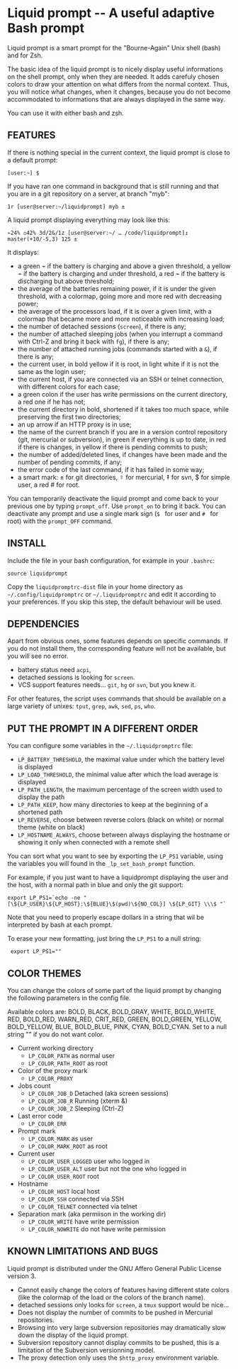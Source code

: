 Liquid prompt -- A useful adaptive Bash prompt
==============================================

Liquid prompt is a smart prompt for the "Bourne-Again" Unix shell (bash) and for
Zsh.

The basic idea of the liquid prompt is to nicely display useful informations on
the shell prompt, only when they are needed. It adds carefuly chosen colors to
draw your attention on what differs from the normal context. Thus, you will
notice what changes, when it changes, because you do not become accommodated to
informations that are always displayed in the same way.

You can use it with either bash and zsh.


## FEATURES

If there is nothing special in the current context, the liquid prompt is close
to a default prompt:

`[user:~] $ `

If you have ran one command in background that is still running and that you are
in a git repository on a server, at branch "myb":

`1r [user@server:~/liquidprompt] myb ± `

A liquid prompt displaying everything may look like this:

`⌁24% ⌂42% 3d/2&/1z [user@server:~/ … /code/liquidprompt]↥ master(+10/-5,3) 125 ± `

It displays:

* a green ⌁ if the battery is charging and above a given threshold,
a yellow ⌁ if the battery is charging and under threshold,
a red ⌁ if the battery is discharging but above threshold;
* the average of the batteries remaining power, if it is under the given
threshold, with a colormap, going more and more red with decreasing power;
* the average of the processors load, if it is over a given limit, with a
colormap that became more and more noticeable with increasing load;
* the number of detached sessions (`screen`), if there is any;
* the number of attached sleeping jobs (when you interrupt a command with Ctrl-Z
and bring it back with `fg`), if there is any;
* the number of attached running jobs (commands started with a `&`), if there is
any;
* the current user, in bold yellow if it is root, in light white if it is not
the same as the login user;
* the current host, if you are connected via an SSH or telnet connection, with
different colors for each case;
* a green colon if the user has write permissions on the current directory, 
a red one if he has not;
* the current directory in bold, shortened if it takes too much space, while
preserving the first two directories;
* an up arrow if an HTTP proxy is in use;
* the name of the current branch if you are in a version control repository
(git, mercurial or subversion), in green if everything is up to date, in red if
there is changes, in yellow if there is pending commits to push;
* the number of added/deleted lines, if changes have been made and the number
of pending commits, if any;
* the error code of the last command, if it has failed in some way;
* a smart mark: ± for git directories, ☿ for mercurial, ‡ for svn, $ for simple
user, a red # for root.

You can temporarily deactivate the liquid prompt and come back to your previous
one by typing `prompt_off`. Use `prompt_on` to bring it back. You can deactivate
any prompt and use a single mark sign (`$ ` for user and `# ` for root) with the
`prompt_OFF` command.


## INSTALL

Include the file in your bash configuration, for example in your `.bashrc`:

`source liquidprompt`

Copy the `liquidpromptrc-dist` file in your home directory as
`~/.config/liquidpromptrc` or `~/.liquidpromptrc` and edit it according to your
preferences. If you skip this step, the default behaviour will be used.


## DEPENDENCIES

Apart from obvious ones, some features depends on specific commands. If you do
not install them, the corresponding feature will not be available, but you will
see no error.

* battery status need `acpi`,
* detached sessions is looking for `screen`.
* VCS support features needs… `git`, `hg` or `svn`, but you knew it.

For other features, the script uses commands that should be available on a large
variety of unixes: `tput`, `grep`, `awk`, `sed`, `ps`, `who`.


## PUT THE PROMPT IN A DIFFERENT ORDER

You can configure some variables in the `~/.liquidpromptrc` file:

* `LP_BATTERY_THRESHOLD`, the maximal value under which the battery level is
displayed
* `LP_LOAD_THRESHOLD`, the minimal value after which the load average is
displayed
* `LP_PATH_LENGTH`, the maximum percentage of the screen width used to display
the path
* `LP_PATH_KEEP`, how many directories to keep at the beginning of a shortened
path
* `LP_REVERSE`, choose between reverse colors (black on white) or normal theme
(white on black)
* `LP_HOSTNAME_ALWAYS`, choose between always displaying the hostname or showing
it only when connected with a remote shell

You can sort what you want to see by exporting the `LP_PS1` variable, using the
variables you will found in the `_lp_set_bash_prompt` function.

For example, if you just want to have a liquidprompt displaying the user and the
host, with a normal path in blue and only the git support:

    export LP_PS1=`echo -ne "[\${LP_USER}\${LP_HOST}:\${BLUE}\$(pwd)\${NO_COL}] \${LP_GIT} \\\$ "`

Note that you need to properly escape dollars in a string that wil be
interpreted by bash at each prompt.

To erase your new formatting, just bring the `LP_PS1` to a null string:

     export LP_PS1=""


## COLOR THEMES

You can change the colors of some part of the liquid prompt by changing the
following parameters in the config file.

Available colors are:
BOLD, BLACK, BOLD_GRAY, WHITE, BOLD_WHITE, RED, BOLD_RED, WARN_RED, CRIT_RED,
GREEN, BOLD_GREEN, YELLOW, BOLD_YELLOW, BLUE, BOLD_BLUE, PINK, CYAN, BOLD_CYAN.
Set to a null string "" if you do not want color.

* Current working directory
    * `LP_COLOR_PATH` as normal user
    * `LP_COLOR_PATH_ROOT` as root
* Color of the proxy mark
    * `LP_COLOR_PROXY`
* Jobs count
    * `LP_COLOR_JOB_D` Detached (aka screen sessions)
    * `LP_COLOR_JOB_R` Running (xterm &)
    * `LP_COLOR_JOB_Z` Sleeping (Ctrl-Z)
* Last error code
    * `LP_COLOR_ERR`
* Prompt mark
    * `LP_COLOR_MARK` as user
    * `LP_COLOR_MARK_ROOT` as root
* Current user
    * `LP_COLOR_USER_LOGGED` user who logged in
    * `LP_COLOR_USER_ALT` user but not the one who logged in
    * `LP_COLOR_USER_ROOT` root
* Hostname
    * `LP_COLOR_HOST` local host
    * `LP_COLOR_SSH` connected via SSH
    * `LP_COLOR_TELNET` connected via telnet
* Separation mark (aka permiison in the working dir)
    * `LP_COLOR_WRITE` have write permission
    * `LP_COLOR_NOWRITE` do not have write permission


## KNOWN LIMITATIONS AND BUGS

Liquid prompt is distributed under the GNU Affero General Public License
version 3.

* Cannot easily change the colors of features having different state colors
(like the colormap of the load or the colors of the branch name).
* detached sessions only looks for `screen`, a `tmux` support would be nice…
* Does not display the number of commits to be pushed in Mercurial repositories.
* Browsing into very large subversion repositories may dramatically slow down
the display of the liquid prompt.
* Subversion repository cannot display commits to be pushed, this is a
limitation of the Subversion versionning model.
* The proxy detection only uses the `$http_proxy` environment variable.

